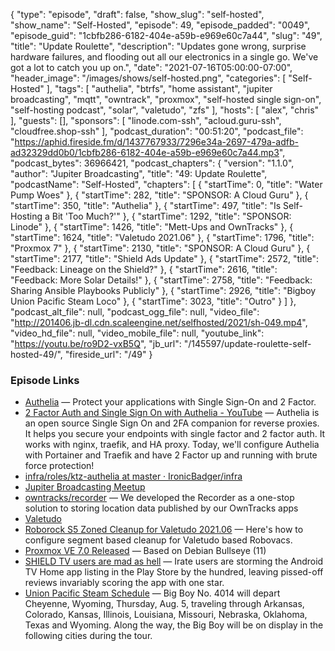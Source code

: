 {
  "type": "episode",
  "draft": false,
  "show_slug": "self-hosted",
  "show_name": "Self-Hosted",
  "episode": 49,
  "episode_padded": "0049",
  "episode_guid": "1cbfb286-6182-404e-a59b-e969e60c7a44",
  "slug": "49",
  "title": "Update Roulette",
  "description": "Updates gone wrong, surprise hardware failures, and flooding out all our electronics in a single go. We've got a lot to catch you up on.",
  "date": "2021-07-16T05:00:00-07:00",
  "header_image": "/images/shows/self-hosted.png",
  "categories": [
    "Self-Hosted"
  ],
  "tags": [
    "authelia",
    "btrfs",
    "home assistant",
    "jupiter broadcasting",
    "mqtt",
    "owntrack",
    "proxmox",
    "self-hosted single sign-on",
    "self-hosting podcast",
    "solar",
    "valetudo",
    "zfs"
  ],
  "hosts": [
    "alex",
    "chris"
  ],
  "guests": [],
  "sponsors": [
    "linode.com-ssh",
    "acloud.guru-ssh",
    "cloudfree.shop-ssh"
  ],
  "podcast_duration": "00:51:20",
  "podcast_file": "https://aphid.fireside.fm/d/1437767933/7296e34a-2697-479a-adfb-ad32329dd0b0/1cbfb286-6182-404e-a59b-e969e60c7a44.mp3",
  "podcast_bytes": 36966421,
  "podcast_chapters": {
    "version": "1.1.0",
    "author": "Jupiter Broadcasting",
    "title": "49: Update Roulette",
    "podcastName": "Self-Hosted",
    "chapters": [
      {
        "startTime": 0,
        "title": "Water Pump Woes"
      },
      {
        "startTime": 282,
        "title": "SPONSOR: A Cloud Guru"
      },
      {
        "startTime": 350,
        "title": "Authelia"
      },
      {
        "startTime": 497,
        "title": "Is Self-Hosting a Bit 'Too Much?'"
      },
      {
        "startTime": 1292,
        "title": "SPONSOR: Linode"
      },
      {
        "startTime": 1426,
        "title": "Mett-Ups and OwnTracks"
      },
      {
        "startTime": 1624,
        "title": "Valetudo 2021.06"
      },
      {
        "startTime": 1796,
        "title": "Proxmox 7"
      },
      {
        "startTime": 2130,
        "title": "SPONSOR: A Cloud Guru"
      },
      {
        "startTime": 2177,
        "title": "Shield Ads Update"
      },
      {
        "startTime": 2572,
        "title": "Feedback: Lineage on the Shield?"
      },
      {
        "startTime": 2616,
        "title": "Feedback: More Solar Details!"
      },
      {
        "startTime": 2758,
        "title": "Feedback: Sharing Ansible Playbooks Publicly"
      },
      {
        "startTime": 2926,
        "title": "Bigboy Union Pacific Steam Loco"
      },
      {
        "startTime": 3023,
        "title": "Outro"
      }
    ]
  },
  "podcast_alt_file": null,
  "podcast_ogg_file": null,
  "video_file": "http://201406.jb-dl.cdn.scaleengine.net/selfhosted/2021/sh-049.mp4",
  "video_hd_file": null,
  "video_mobile_file": null,
  "youtube_link": "https://youtu.be/ro9D2-vxB5Q",
  "jb_url": "/145597/update-roulette-self-hosted-49/",
  "fireside_url": "/49"
}


### Episode Links

  * [Authelia](https://www.authelia.com/ "Authelia") — Protect your applications with Single Sign-On and 2 Factor.
  * [2 Factor Auth and Single Sign On with Authelia - YouTube](https://www.youtube.com/watch?v=u6H-Qwf4nZA&t=1166s "2 Factor Auth and Single Sign On with Authelia - YouTube") — Authelia is an open source Single Sign On and 2FA companion for reverse proxies. It helps you secure your endpoints with single factor and 2 factor auth. It works with nginx, traefik, and HA proxy. Today, we'll configure Authelia with Portainer and Traefik and have 2 Factor up and running with brute force protection! 
  * [infra/roles/ktz-authelia at master · IronicBadger/infra](https://github.com/IronicBadger/infra/tree/master/roles/ktz-authelia "infra/roles/ktz-authelia at master · IronicBadger/infra")
  * [Jupiter Broadcasting Meetup](https://www.meetup.com/jupiterbroadcasting/ "Jupiter Broadcasting Meetup")
  * [owntracks/recorder](https://github.com/owntracks/recorder "owntracks/recorder") — We developed the Recorder as a one-stop solution to storing location data published by our OwnTracks apps
  * [Valetudo](https://github.com/Hypfer/Valetudo/releases "Valetudo")
  * [Roborock S5 Zoned Cleanup for Valetudo 2021.06](https://blog.ktz.me/roborock-s5-zoned-cleanup-for-valetudo-2021-06/ "Roborock S5 Zoned Cleanup for Valetudo 2021.06") — Here's how to configure segment based cleanup for Valetudo based Robovacs.
  * [Proxmox VE 7.0 Released](https://pve.proxmox.com/wiki/Roadmap#Proxmox_VE_7.0 "Proxmox VE 7.0 Released") — Based on Debian Bullseye (11)
  * [SHIELD TV users are mad as hell](https://www.androidpolice.com/2021/06/27/shield-tv-users-are-mad-as-hell-and-theyre-taking-it-out-on-the-play-store/ "SHIELD TV users are mad as hell") — Irate users are storming the Android TV Home app listing in the Play Store by the hundred, leaving pissed-off reviews invariably scoring the app with one star.
  * [Union Pacific Steam Schedule](https://www.up.com/heritage/steam/schedule/index.htm "Union Pacific Steam Schedule") — Big Boy No. 4014 will depart Cheyenne, Wyoming, Thursday, Aug. 5, traveling through Arkansas, Colorado, Kansas, Illinois, Louisiana, Missouri, Nebraska, Oklahoma, Texas and Wyoming. Along the way, the Big Boy will be on display in the following cities during the tour.


